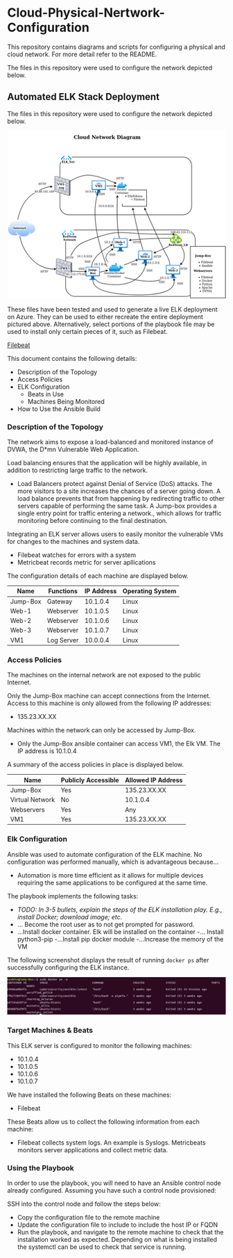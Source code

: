 # Cloud-Physical-Nertwork-Configuration
This repository contains diagrams and scripts for configuring a physical and cloud network. For more detail refer to the README.

The files in this repository were used to configure the network depicted below.

## Automated ELK Stack Deployment

The files in this repository were used to configure the network depicted below.

![Network Diagram](https://github.com/grifft709/Cloud-Physical-Nertwork-Configuration/blob/main/Diagrams/cloud_network_diagram.jpg)

These files have been tested and used to generate a live ELK deployment on Azure. They can be used to either recreate the entire deployment pictured above. Alternatively, select portions of the playbook file may be used to install only certain pieces of it, such as Filebeat.

[Filebeat](../Ansible/filebeat-playbook.yml)

This document contains the following details:
- Description of the Topology
- Access Policies
- ELK Configuration
  - Beats in Use
  - Machines Being Monitored
- How to Use the Ansible Build

### Description of the Topology

The network aims to expose a load-balanced and monitored instance of DVWA, the D*mn Vulnerable Web Application.

Load balancing ensures that the application will be highly available, in addition to restricting large traffic to the network.

- Load Balancers protect against Denial of Service (DoS) attacks. The more visitors to a site increases the chances of a server going down. A load balance prevents that from happening by redirecting traffic to other servers capable of performing the same task. A Jump-box provides a single entry point for traffic entering a network., which allows for traffic monitoring before continuing to the final destination.

Integrating an ELK server allows users to easily monitor the vulnerable VMs for changes to the machines and system data.
- Filebeat watches for errors with a system
- Metricbeat records metric for server apllications

The configuration details of each machine are displayed below.

| Name     | Functions  | IP Address | Operating System |
|----------|------------|------------|------------------|
| Jump-Box | Gateway    | 10.1.0.4   | Linux            |
| Web-1    | Webserver  | 10.1.0.5   | Linux            |
| Web-2    | Webserver  | 10.1.0.6   | Linux            |
| Web-3    | Webserver  | 10.1.0.7   | Linux            |
| VM1      | Log Server | 10.0.0.4   | Linux            |

### Access Policies

The machines on the internal network are not exposed to the public Internet. 

Only the Jump-Box machine can accept connections from the Internet. Access to this machine is only allowed from the following IP addresses:
- 135.23.XX.XX

Machines within the network can only be accessed by Jump-Box.
- Only the Jump-Box ansible container can access VM1, the Elk VM. The IP address is 10.1.0.4

A summary of the access policies in place is displayed below.

| Name            | Publicly Accessible | Allowed IP Address |
|-----------------|---------------------|--------------------|
| Jump-Box        | Yes                 | 135.23.XX.XX       |
| Virtual Network | No                  | 10.1.0.4           |
| Webservers      | Yes                 | Any                |
| VM1             | Yes                 | 135.23.XX.XX       |

### Elk Configuration

Ansible was used to automate configuration of the ELK machine. No configuration was performed manually, which is advantageous because...
- Automation is more time efficient as it allows for multiple devices requiring the same applications to be configured at the same time.

The playbook implements the following tasks:
- _TODO: In 3-5 bullets, explain the steps of the ELK installation play. E.g., install Docker; download image; etc._
- ... Become the root user as to not get prompted for password.
- ...Install docker container. Elk will be installed on the container
-… Install python3-pip
-…Install pip docker module
-…Increase the memory of the VM  

The following screenshot displays the result of running `docker ps` after successfully configuring the ELK instance.

![Docker ps](https://github.com/grifft709/Cloud-Physical-Nertwork-Configuration/blob/main/Diagrams/docker.PNG)

### Target Machines & Beats

This ELK server is configured to monitor the following machines:
- 10.1.0.4
- 10.1.0.5
- 10.1.0.6
- 10.1.0.7

We have installed the following Beats on these machines:
- Filebeat

These Beats allow us to collect the following information from each machine:
- Filebeat collects system logs. An example is Syslogs. Metricbeats monitors server applications and collect metric data.

### Using the Playbook

In order to use the playbook, you will need to have an Ansible control node already configured. Assuming you have such a control node provisioned: 

SSH into the control node and follow the steps below:
- Copy the configuration file to the remote machine 
- Update the configuration file to include to include the host IP or FQDN
- Run the playbook, and navigate to the remote machine to check that the installation worked as expected. Depending on what is being installed the systemctl can be used to check that service is running.




